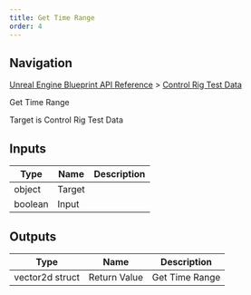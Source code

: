 ```yaml
---
title: Get Time Range
order: 4
---
```

## Navigation

[Unreal Engine Blueprint API Reference](https://dev.epicgames.com/documentation/en-us/unreal-engine/BlueprintAPI) > [Control Rig Test Data](https://dev.epicgames.com/documentation/en-us/unreal-engine/BlueprintAPI/ControlRigTestData)

Get Time Range

Target is Control Rig Test Data

## Inputs

| Type | Name | Description |
| --- | --- | --- |
| object | Target |  |
| boolean | Input |  |

## Outputs

| Type | Name | Description |
| --- | --- | --- |
| vector2d struct | Return Value | Get Time Range |
